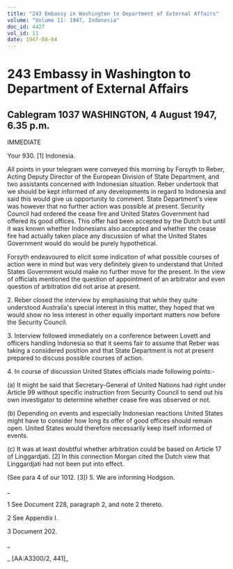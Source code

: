 ```yaml
---
title: "243 Embassy in Washington to Department of External Affairs"
volume: "Volume 11: 1947, Indonesia"
doc_id: 4427
vol_id: 11
date: 1947-08-04
---
```


# 243 Embassy in Washington to Department of External Affairs

## Cablegram 1037 WASHINGTON, 4 August 1947, 6.35 p.m.

IMMEDIATE

Your 930. [1] Indonesia.

All points in your telegram were conveyed this morning by Forsyth to Reber, Acting Deputy Director of the European Division of State Department, and two assistants concerned with Indonesian situation. Reber undertook that we should be kept informed of any developments in regard to Indonesia and said this would give us opportunity to comment. State Department's view was however that no further action was possible at present. Security Council had ordered the cease fire and United States Government had offered its good offices. This offer had been accepted by the Dutch but until it was known whether Indonesians also accepted and whether the cease fire had actually taken place any discussion of what the United States Government would do would be purely hypothetical.

Forsyth endeavoured to elicit some indication of what possible courses of action were in mind but was very definitely given to understand that United States Government would make no further move for the present. In the view of officials mentioned the question of appointment of an arbitrator and even question of arbitration did not arise at present.

2\. Reber closed the interview by emphasising that while they quite understood Australia's special interest in this matter, they hoped that we would show no less interest in other equally important matters now before the Security Council.

3\. Interview followed immediately on a conference between Lovett and officers handling Indonesia so that it seems fair to assume that Reber was taking a considered position and that State Department is not at present prepared to discuss possible courses of action.

4\. In course of discussion United States officials made following points:-

(a) It might be said that Secretary-General of United Nations had right under Article 99 without specific instruction from Security Council to send out his own investigator to determine whether cease fire was observed or not.

(b) Depending on events and especially Indonesian reactions United States might have to consider how long its offer of good offices should remain open. United States would therefore necessarily keep itself informed of events.

(c) It was at least doubtful whether arbitration could be based on Article 17 of Linggardjati. [2] In this connection Morgan cited the Dutch view that Linggardjati had not been put into effect.

(See para 4 of our 1012. [3]) 5. We are informing Hodgson.

_

1 See Document 228, paragraph 2, and note 2 thereto.

2 See Appendix I.

3 Document 202.

_

_ [AA:A3300/2, 441]_
